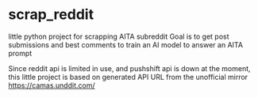 # scrap_reddit
little python project for scrapping AITA subreddit
Goal is to get post submissions and best comments to train 
an AI model to answer an AITA prompt

Since reddit api is limited in use, and pushshift api is down at the moment,
this little project is based on generated API URL from the unofficial
mirror https://camas.unddit.com/